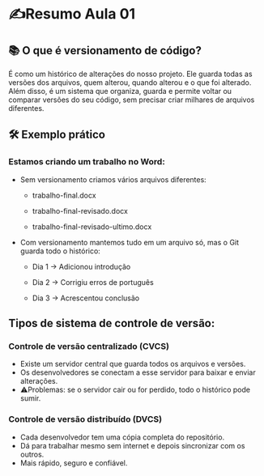# ✍️Resumo Aula 01

## 📚 O que é versionamento de código?
É como um histórico de alterações do nosso projeto.
Ele guarda todas as versões dos arquivos, quem alterou, quando alterou e o que foi alterado. Além disso, é um sistema que organiza, guarda e permite voltar ou comparar versões do seu código, sem precisar criar milhares de arquivos diferentes.

## 🛠️ Exemplo prático
### Estamos criando um trabalho no Word:
- Sem versionamento criamos vários arquivos diferentes:
  - trabalho-final.docx

  - trabalho-final-revisado.docx

  - trabalho-final-revisado-ultimo.docx
    
- Com versionamento mantemos tudo em um arquivo só, mas o Git guarda todo o histórico:
  - Dia 1 → Adicionou introdução

  - Dia 2 → Corrigiu erros de português

  - Dia 3 → Acrescentou conclusão

## Tipos de sistema de controle de versão:
### Controle de versão centralizado (CVCS)
- Existe um servidor central que guarda todos os arquivos e versões.
- Os desenvolvedores se conectam a esse servidor para baixar e enviar alterações.
- ⚠️Problemas: se o servidor cair ou for perdido, todo o histórico pode sumir.
  
### Controle de versão distribuído (DVCS) 
- Cada desenvolvedor tem uma cópia completa do repositório.
- Dá para trabalhar mesmo sem internet e depois sincronizar com os outros.
- Mais rápido, seguro e confiável.
